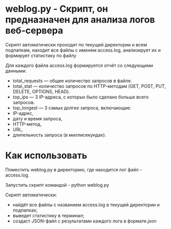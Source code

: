 # weblog.py - Скрипт, он предназначен для анализа логов веб-сервера

Скрипт автоматически проходит по текущей директории и всем подпапкам, 
находит все файлы с именем access.log, анализирует их и формирует статистику по файлу

Для каждого файла access.log формируется отчёт со следующими данными:

* total_requests — общее количество запросов в файле.
* total_stat — количество запросов по HTTP-методам (GET, POST, PUT, DELETE, OPTIONS, HEAD).
* top_ips — 3 IP-адреса, с которых было сделано больше всего запросов.
* top_longest — 3 самых долгих запроса, включающие:
* IP-адрес,
* дату и время запроса,
* HTTP-метод,
* URL,
* длительность запроса (в миллисекундах).

# Как использовать

Поместить weblog.py в директорию, где находится лог файл - access.log.

Запустить скрипт командой - python weblog.py

Скрипт автоматически:
* найдёт все файлы с названием access.log в текущей директории и подпапках;
* выведет статистику в терминал;
* создаст JSON-файл с результатами каждого лога в формате.json

